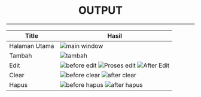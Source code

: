 <h1 align="center">OUTPUT</h1>

<hr></hr>

| Title | Hasil |
| ----- | ----- |
| Halaman Utama | ![main window](https://user-images.githubusercontent.com/58881125/120755219-e1f90a80-c537-11eb-8b2a-89f0fac08e99.PNG) |
| Tambah | ![tambah](https://user-images.githubusercontent.com/58881125/120760646-89793b80-c53e-11eb-9d23-db3f69d64a3c.PNG) |
| Edit | ![before edit](https://user-images.githubusercontent.com/58881125/120761675-a5c9a800-c53f-11eb-8d2b-b4b83ccf926d.PNG) ![Proses edit](https://user-images.githubusercontent.com/58881125/120761685-a7936b80-c53f-11eb-84d2-e2bc432e971c.PNG) ![After Edit](https://user-images.githubusercontent.com/58881125/120761692-a95d2f00-c53f-11eb-99ce-ec3e5c1eb796.PNG) |
| Clear | ![before clear](https://user-images.githubusercontent.com/58881125/120761139-11f7dc00-c53f-11eb-9fa3-d0cc89de2ee1.PNG) ![after clear](https://user-images.githubusercontent.com/58881125/120761180-1cb27100-c53f-11eb-9508-82f6074ed221.PNG) |
| Hapus | ![before hapus](https://user-images.githubusercontent.com/58881125/120760953-e37a0100-c53e-11eb-942a-e8e3c8c90dc2.PNG) ![after hapus](https://user-images.githubusercontent.com/58881125/120761029-f7bdfe00-c53e-11eb-9c36-62badaf29844.PNG) |
